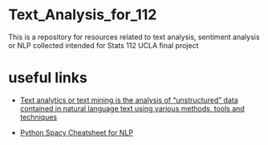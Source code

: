 # Text_Analysis_for_112
This is a repository for resources related to text analysis, sentiment analysis or NLP collected intended for Stats 112 UCLA final project


# useful links
- [Text analytics or text mining is the analysis of “unstructured” data contained in natural language text using various methods, tools and techniques](https://datacritics.com/2018/02/21/organizing-your-first-text-mining-project/?utm_campaign=News&utm_medium=Community&utm_source=DataCamp.com)

- [Python Spacy Cheatsheet for NLP](http://datacamp-community-prod.s3.amazonaws.com/29aa28bf-570a-4965-8f54-d6a541ae4e06)
